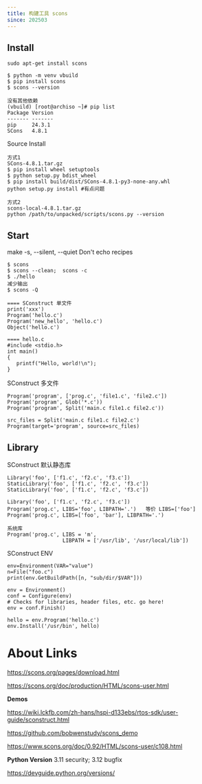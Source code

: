 ```yaml
---
title: 构建工具 scons
since: 202503
---
```


## Install 

```
sudo apt-get install scons

$ python -m venv vbuild
$ pip install scons
$ scons --version

没有其他依赖
(vbuild) [root@archiso ~]# pip list
Package Version
------- -------
pip     24.3.1
SCons   4.8.1
```

Source Install
```
方式1
SCons-4.8.1.tar.gz
$ pip install wheel setuptools
$ python setup.py bdist_wheel
$ pip install build/dist/SCons-4.8.1-py3-none-any.whl
python setup.py install #有点问题

方式2
scons-local-4.8.1.tar.gz
python /path/to/unpacked/scripts/scons.py --version
```


## Start

make -s, --silent, --quiet   Don't echo recipes
```
$ scons
$ scons --clean;  scons -c
$ ./hello
减少输出
$ scons -Q

==== SConstruct 单文件
print('xxx')
Program('hello.c')
Program('new_hello', 'hello.c')
Object('hello.c')

==== hello.c
#include <stdio.h>
int main()
{
   printf("Hello, world!\n");
}
```

SConstruct 多文件
```
Program('program', ['prog.c', 'file1.c', 'file2.c'])
Program('program', Glob('*.c'))
Program('program', Split('main.c file1.c file2.c'))

src_files = Split('main.c file1.c file2.c')
Program(target='program', source=src_files)
```

## Library

SConstruct 默认静态库
```
Library('foo', ['f1.c', 'f2.c', 'f3.c'])
StaticLibrary('foo', ['f1.c', 'f2.c', 'f3.c'])
StaticLibrary('foo', ['f1.c', 'f2.c', 'f3.c'])

Library('foo', ['f1.c', 'f2.c', 'f3.c'])
Program('prog.c', LIBS='foo', LIBPATH='.')   等价 LIBS=['foo']
Program('prog.c', LIBS=['foo', 'bar'], LIBPATH='.')

系统库
Program('prog.c', LIBS = 'm',
                  LIBPATH = ['/usr/lib', '/usr/local/lib'])
```

SConstruct ENV
```
env=Environment(VAR="value")
n=File("foo.c")
print(env.GetBuildPath([n, "sub/dir/$VAR"]))

env = Environment()
conf = Configure(env)
# Checks for libraries, header files, etc. go here!
env = conf.Finish()

hello = env.Program('hello.c')
env.Install('/usr/bin', hello)
```


# About Links


<https://scons.org/pages/download.html>

<https://scons.org/doc/production/HTML/scons-user.html>

__Demos__

https://wiki.lckfb.com/zh-hans/hspi-d133ebs/rtos-sdk/user-guide/sconstruct.html

https://github.com/bobwenstudy/scons_demo

https://www.scons.org/doc/0.92/HTML/scons-user/c108.html

__Python Version__  3.11 security; 3.12 bugfix

<https://devguide.python.org/versions/>
